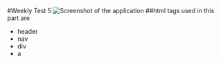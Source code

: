 #Weekly Test 5
![Screenshot of the application](images/screenshot1.png)
##html tags used in this part are
<ul>
  <li>header</li>
  <li>nav</li>
  <li>div</li>
  <li>a</li>
  
  
</ul>

